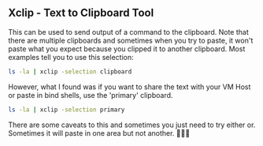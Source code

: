 ## Xclip - Text to Clipboard Tool

This can be used to send output of a command to the clipboard.  Note that there are multiple clipboards and sometimes when you try to paste, it won't paste what you expect because you clipped it to another clipboard.  Most examples tell you to use this selection:

```bash
ls -la | xclip -selection clipboard
```

However, what I found was if you want to share the text with your VM Host or paste in bind shells, use the 'primary' clipboard.  

```bash
ls -la | xclip -selection primary
```

There are some caveats to this and sometimes you just need to try either or.  Sometimes it will paste in one area but not another.   🤷🏻‍♂️